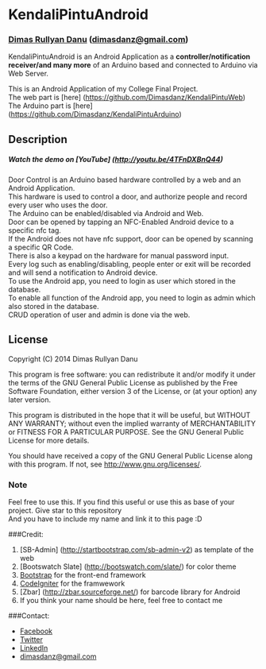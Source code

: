KendaliPintuAndroid
====================
### [Dimas Rullyan Danu](http://id.linkedin.com/pub/dimas-r-danu/94/160/4b8/) (dimasdanz@gmail.com)

KendaliPintuAndroid is an Android Application as a **controller/notification receiver/and many more** of an Arduino based and connected to Arduino via Web Server.  

This is an Android Application of my College Final Project.  
The web part is [here] (https://github.com/Dimasdanz/KendaliPintuWeb)  
The Arduino part is [here] (https://github.com/Dimasdanz/KendaliPintuArduino)
##  Description
##### Watch the demo on [YouTube] (http://youtu.be/4TFnDXBnQ44)
Door Control is an Arduino based hardware controlled by a web and an Android Application.  
This hardware is used to control a door, and authorize people and record every user who uses the door.  
The Arduino can be enabled/disabled via Android and Web.  
Door can be opened by tapping an NFC-Enabled Android device to a specific nfc tag.  
If the Android does not have nfc support, door can be opened by scanning a specific QR Code.  
There is also a keypad on the hardware for manual password input.  
Every log such as enabling/disabling, people enter or exit will be recorded and will send a notification to Android device.  
To use the Android app, you need to login as user which stored in the database.  
To enable all function of the Android app, you need to login as admin which also stored in the database.  
CRUD operation of user and admin is done via the web.
## License
Copyright (C) 2014 Dimas Rullyan Danu

This program is free software: you can redistribute it and/or modify
it under the terms of the GNU General Public License as published by
the Free Software Foundation, either version 3 of the License, or
(at your option) any later version.

This program is distributed in the hope that it will be useful,
but WITHOUT ANY WARRANTY; without even the implied warranty of
MERCHANTABILITY or FITNESS FOR A PARTICULAR PURPOSE.  See the
GNU General Public License for more details.

You should have received a copy of the GNU General Public License
along with this program.  If not, see <http://www.gnu.org/licenses/>.
### Note
Feel free to use this. If you find this useful or use this as base of your project. Give star to this repository    
And you have to include my name and link it to this page :D

###Credit:
 1. [SB-Admin] (http://startbootstrap.com/sb-admin-v2) as template of the web
 1. [Bootswatch Slate] (http://bootswatch.com/slate/) for color theme
 1. [Bootstrap](http://www.getbootstrap.com/) for the front-end framework
 1. [CodeIgniter](http://ellislab.com/codeigniter/) for the framwework
 1. [Zbar] (http://zbar.sourceforge.net/) for barcode library for Android
 1. If you think your name should be here, feel free to contact me

###Contact:
 + [Facebook](http://www.facebook.com/Dimasdanz)
 + [Twitter](http://www.twitter.com/Dimasdanz)
 + [LinkedIn](http://id.linkedin.com/pub/dimas-r-danu/94/160/4b8/)
 + dimasdanz@gmail.com
